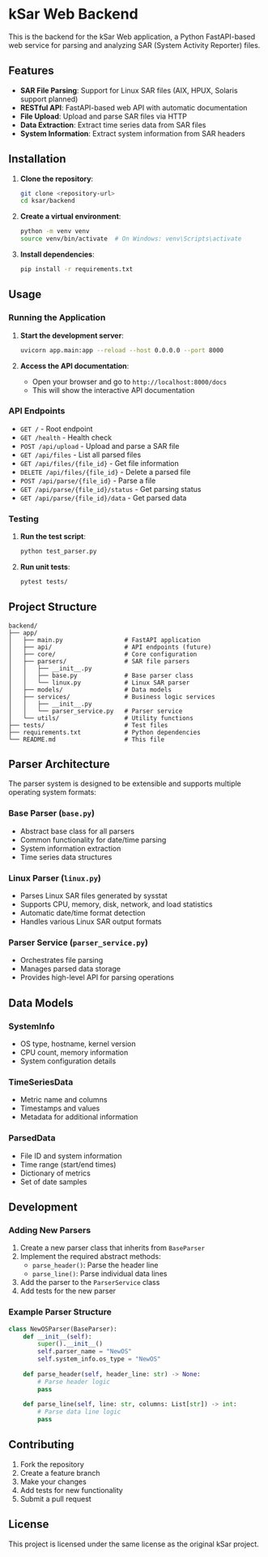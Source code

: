 # kSar Web Backend

This is the backend for the kSar Web application, a Python FastAPI-based web service for parsing and analyzing SAR (System Activity Reporter) files.

## Features

- **SAR File Parsing**: Support for Linux SAR files (AIX, HPUX, Solaris support planned)
- **RESTful API**: FastAPI-based web API with automatic documentation
- **File Upload**: Upload and parse SAR files via HTTP
- **Data Extraction**: Extract time series data from SAR files
- **System Information**: Extract system information from SAR headers

## Installation

1. **Clone the repository**:
   ```bash
   git clone <repository-url>
   cd ksar/backend
   ```

2. **Create a virtual environment**:
   ```bash
   python -m venv venv
   source venv/bin/activate  # On Windows: venv\Scripts\activate
   ```

3. **Install dependencies**:
   ```bash
   pip install -r requirements.txt
   ```

## Usage

### Running the Application

1. **Start the development server**:
   ```bash
   uvicorn app.main:app --reload --host 0.0.0.0 --port 8000
   ```

2. **Access the API documentation**:
   - Open your browser and go to `http://localhost:8000/docs`
   - This will show the interactive API documentation

### API Endpoints

- `GET /` - Root endpoint
- `GET /health` - Health check
- `POST /api/upload` - Upload and parse a SAR file
- `GET /api/files` - List all parsed files
- `GET /api/files/{file_id}` - Get file information
- `DELETE /api/files/{file_id}` - Delete a parsed file
- `POST /api/parse/{file_id}` - Parse a file
- `GET /api/parse/{file_id}/status` - Get parsing status
- `GET /api/parse/{file_id}/data` - Get parsed data

### Testing

1. **Run the test script**:
   ```bash
   python test_parser.py
   ```

2. **Run unit tests**:
   ```bash
   pytest tests/
   ```

## Project Structure

```
backend/
├── app/
│   ├── main.py                 # FastAPI application
│   ├── api/                    # API endpoints (future)
│   ├── core/                   # Core configuration
│   ├── parsers/                # SAR file parsers
│   │   ├── __init__.py
│   │   ├── base.py             # Base parser class
│   │   └── linux.py            # Linux SAR parser
│   ├── models/                 # Data models
│   ├── services/               # Business logic services
│   │   ├── __init__.py
│   │   └── parser_service.py   # Parser service
│   └── utils/                  # Utility functions
├── tests/                      # Test files
├── requirements.txt            # Python dependencies
└── README.md                   # This file
```

## Parser Architecture

The parser system is designed to be extensible and supports multiple operating system formats:

### Base Parser (`base.py`)
- Abstract base class for all parsers
- Common functionality for date/time parsing
- System information extraction
- Time series data structures

### Linux Parser (`linux.py`)
- Parses Linux SAR files generated by sysstat
- Supports CPU, memory, disk, network, and load statistics
- Automatic date/time format detection
- Handles various Linux SAR output formats

### Parser Service (`parser_service.py`)
- Orchestrates file parsing
- Manages parsed data storage
- Provides high-level API for parsing operations

## Data Models

### SystemInfo
- OS type, hostname, kernel version
- CPU count, memory information
- System configuration details

### TimeSeriesData
- Metric name and columns
- Timestamps and values
- Metadata for additional information

### ParsedData
- File ID and system information
- Time range (start/end times)
- Dictionary of metrics
- Set of date samples

## Development

### Adding New Parsers

1. Create a new parser class that inherits from `BaseParser`
2. Implement the required abstract methods:
   - `parse_header()`: Parse the header line
   - `parse_line()`: Parse individual data lines
3. Add the parser to the `ParserService` class
4. Add tests for the new parser

### Example Parser Structure

```python
class NewOSParser(BaseParser):
    def __init__(self):
        super().__init__()
        self.parser_name = "NewOS"
        self.system_info.os_type = "NewOS"
    
    def parse_header(self, header_line: str) -> None:
        # Parse header logic
        pass
    
    def parse_line(self, line: str, columns: List[str]) -> int:
        # Parse data line logic
        pass
```

## Contributing

1. Fork the repository
2. Create a feature branch
3. Make your changes
4. Add tests for new functionality
5. Submit a pull request

## License

This project is licensed under the same license as the original kSar project. 